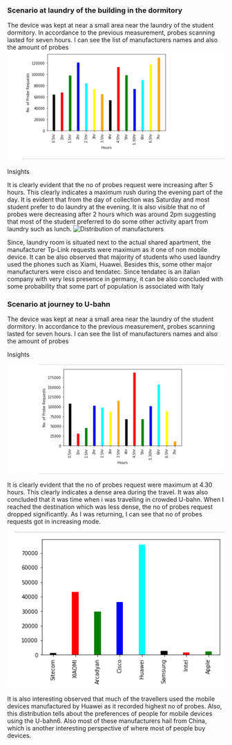 




### Scenario at laundry of the building in the dormitory 

The device was kept at near a small area near the laundry of the student dormitory. In accordance to the previous measurement, probes scanning lasted for seven hours. I can see the list of manufacturers names and also the amount of probes
![Distribution of probes request over time](final.time.png)



Insights

It is clearly evident that the no of probes request were increasing after 5 hours. This clearly indicates a maximum rush during the evening part of the day. It is evident that from the day of collection was Saturday and most student prefer to do laundry at the evening. It is also visible that no of probes were decreasing after 2 hours which was around 2pm suggesting that most of the student preferred to do some other activity apart from laundry such as lunch.
![Distribution of manufacturers](final.png)



Since, laundry room is situated next to the actual shared apartment, the manufacturer Tp-Link requests were maximum as it one of non mobile device. It can be also observed that majority of students who used laundry used the phones such as Xiami, Huawei. Besides this, some other major manufacturers were cisco and tendatec. Since tendatec is an italian company with very less presence in germany, it can be also concluded with some probability that some part of population is associated with Italy

### Scenario at journey to U-bahn

The device was kept at near a small area near the laundry of the student dormitory. In accordance to the previous measurement, probes scanning lasted for seven hours. I can see the list of manufacturers names and also the amount of probes


Insights

![Distribution of probes request over time](Ubahn2.png)

It is clearly evident that the no of probes request were maximum at 4.30 hours. This clearly indicates a dense area during the travel. It was also concluded that it was time when i was travelling in crowded U-bahn. When I reached the destination which was less dense, the no of probes request dropped significantly. As I was returning, I can see that no of probes requests got in increasing mode.


![Distribution of manufacturers](Ubahn.png)


It is also interesting observed that much of the travellers used the mobile devices manufactured by Huawei as it recorded highest no of probes. Also, this distribution tells about the preferences of people for mobile devices using the U-bahn6. Also most of these manufacturers hail from China, which is another interesting perspective of where most of people buy devices.




